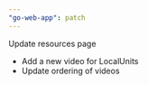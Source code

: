 ```yaml
---
"go-web-app": patch
---
```


Update resources page
  - Add a new video for LocalUnits
  - Update ordering of videos
